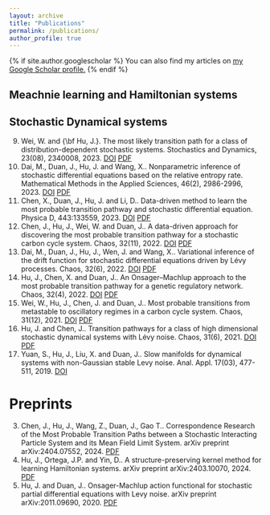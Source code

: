 ```yaml
---
layout: archive
title: "Publications"
permalink: /publications/
author_profile: true
---
```


{% if site.author.googlescholar %}
  You can also find my articles on <u><a href="{{site.author.googlescholar}}">my Google Scholar profile</a>.</u>
{% endif %}

## Meachnie learning and Hamiltonian systems


## Stochastic Dynamical systems
9. Wei, W. and {\bf Hu, J.}. The most likely transition path for a class of distribution-dependent stochastic systems. Stochastics and Dynamics, 23(08), 2340008, 2023.  [DOI](https://www.worldscientific.com/doi/abs/10.1142/S0219493723400087)  [PDF](https://arxiv.org/abs/2111.06030)
8. Dai, M., Duan, J., Hu, J. and Wang, X.. Nonparametric inference of stochastic differential equations based on the relative entropy rate. Mathematical Methods in the Applied Sciences, 46(2), 2986-2996, 2023. [DOI](https://onlinelibrary.wiley.com/doi/abs/10.1002/mma.8685)  [PDF](https://arxiv.org/abs/2112.04692)
7. Chen, X., Duan, J., Hu, J. and Li, D.. Data-driven method to learn the most probable transition pathway and stochastic differential equation. Physica D, 443:133559, 2023.  [DOI](https://www.sciencedirect.com/science/article/abs/pii/S0167278922002639)  [PDF](https://arxiv.org/abs/2111.08944)
6. Chen, J., Hu, J., Wei, W. and Duan, J.. A data-driven approach for discovering the most probable transition pathway for a stochastic carbon cycle system. Chaos, 32(11), 2022.  [DOI](https://pubs.aip.org/aip/cha/article-abstract/32/11/113140/2836091/A-data-driven-approach-for-discovering-the-most?redirectedFrom=fulltext)  [PDF](https://arxiv.org/abs/2207.07252)
5. Dai, M., Duan, J., Hu, J., Wen, J. and Wang, X.. Variational inference of the drift function for stochastic differential equations driven by Lévy processes. Chaos, 32(6), 2022.  [DOI](https://pubs.aip.org/aip/cha/article/32/6/061103/2835746)  [PDF](https://arxiv.org/abs/2103.15080)
4. Hu, J., Chen, X. and Duan, J.. An Onsager–Machlup approach to the most probable transition pathway for a genetic regulatory network. Chaos, 32(4), 2022.  [DOI](https://pubs.aip.org/aip/cha/article-abstract/32/4/041103/2835610/An-Onsager-Machlup-approach-to-the-most-probable?redirectedFrom=fulltext)  [PDF](https://arxiv.org/abs/2203.00864)
3. Wei, W., Hu, J., Chen, J. and Duan, J.. Most probable transitions from metastable to oscillatory regimes in a carbon cycle system. Chaos, 31(12), 2021.  [DOI](https://pubs.aip.org/aip/cha/article-abstract/31/12/121102/282150/Most-probable-transitions-from-metastable-to?redirectedFrom=fulltext)  [PDF](https://arxiv.org/abs/2109.14905)
2. Hu, J. and Chen, J.. Transition pathways for a class of high dimensional stochastic dynamical systems with Lévy noise. Chaos, 31(6), 2021.  [DOI](https://pubs.aip.org/aip/cha/article-abstract/31/6/063138/1059632/Transition-pathways-for-a-class-of-high?redirectedFrom=fulltext) [PDF](https://arxiv.org/abs/2103.07165)
1. Yuan, S., Hu, J., Liu, X. and Duan, J.. Slow manifolds for dynamical systems with non-Gaussian stable Levy noise. Anal. Appl. 17(03), 477-511, 2019.  [DOI](https://www.worldscientific.com/doi/abs/10.1142/S0219530519500027)



#  Preprints
3. Chen, J., Hu, J., Wang, Z., Duan, J., Gao T.. Correspondence Research of the Most Probable Transition Paths between a Stochastic Interacting Particle System and its Mean Field Limit System. arXiv preprint arXiv:2404.07552, 2024.  [PDF](https://arxiv.org/abs/2404.07552)
2. Hu, J., Ortega, J.P. and Yin, D.. A structure-preserving kernel method for learning Hamiltonian systems. arXiv preprint arXiv:2403.10070, 2024.  [PDF](https://arxiv.org/abs/2403.10070)
1. Hu, J. and Duan, J.. Onsager-Machlup action functional for stochastic partial differential equations with Levy noise. arXiv preprint arXiv:2011.09690, 2020. [PDF](https://arxiv.org/abs/2011.09690)
